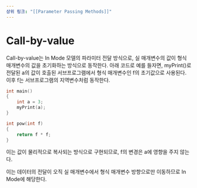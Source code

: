 ```yaml
---
상위 링크: "[[Parameter Passing Methods]]"
---
```

# Call-by-value
Call-by-value는 In Mode 모델의 파라미터 전달 방식으로, 실 매개변수의 값이 형식 매개변수의 값을 초기화하는 방식으로 동작한다. 아래 코드로 예를 들자면, myPrint()로 전달된 a의 값이 호출된 서브프로그램에서 형식 매개변수인 f의 초기값으로 사용된다. 이후 f는 서브프로그램의 지역변수처럼 동작한다.
```c
int main()
{
	int a = 3;
	myPrint(a); 
}

int pow(int f) 
{
	return f * f;
}
```
이는 값이 물리적으로 복사되는 방식으로 구현되므로, f의 변경은 a에 영향을 주지 않는다.

이는 데이터의 전달이 오직 실 매개변수에서 형식 매개변수 방향으로만 이동하므로 In Mode에 해당한다.

